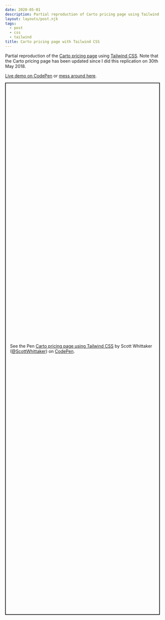 ```yaml
---
date: 2020-05-01
description: Partial reproduction of Carto pricing page using Tailwind CSS
layout: layouts/post.njk
tags:
  - post
  - css
  - tailwind
title: Carto pricing page with Tailwind CSS
---
```


Partial reproduction of the [Carto pricing page](https://carto.com/pricing/) using [Tailwind CSS](https://tailwindcss.com/). Note that the Carto pricing page has been updated since I did this replication on 30th May 2018.

[Live demo on CodePen](https://codepen.io/ScottWhittaker/live/bKNprr) or [mess around here](https://codepen.io/ScottWhittaker/pen/bKNprr).


<p class="codepen" data-height="1729" data-theme-id="39051" data-default-tab="result" data-user="ScottWhittaker" data-slug-hash="bKNprr" style="height: 1729px; box-sizing: border-box; display: flex; align-items: center; justify-content: center; border: 2px solid; margin: 1em 0; padding: 1em;" data-pen-title="Carto pricing page using Tailwind CSS">
  <span>See the Pen <a href="https://codepen.io/ScottWhittaker/pen/bKNprr">
  Carto pricing page using Tailwind CSS</a> by Scott Whittaker (<a href="https://codepen.io/ScottWhittaker">@ScottWhittaker</a>)
  on <a href="https://codepen.io">CodePen</a>.</span>
</p>
<script async src="https://static.codepen.io/assets/embed/ei.js"></script>
